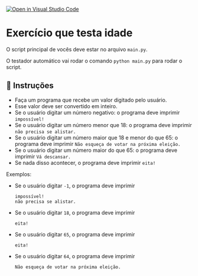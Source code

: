 [![Open in Visual Studio Code](https://classroom.github.com/assets/open-in-vscode-c66648af7eb3fe8bc4f294546bfd86ef473780cde1dea487d3c4ff354943c9ae.svg)](https://classroom.github.com/online_ide?assignment_repo_id=10704065&assignment_repo_type=AssignmentRepo)
# Exercício que testa idade

O script principal de vocês deve estar no arquivo `main.py`.

O testador automático vai rodar o comando `python main.py` para rodar o script.

## 📝 Instruções

- Faça um programa que recebe um valor digitado pelo usuário.
- Esse valor deve ser convertido em inteiro.
- Se o usuário digitar um número negativo: o programa deve imprimir `impossível!`
- Se o usuário digitar um número menor que 18: o programa deve imprimir `não precisa se alistar.`
- Se o usuário digitar um número maior que 18 e menor do que 65: o programa deve imprimir `Não esqueça de votar na próxima eleição.`
- Se o usuário digitar um número maior do que 65: o programa deve imprimir `Vá descansar.`
- Se nada disso acontecer, o programa deve imprimir `eita!`

Exemplos:

- Se o usuário digitar `-1`, o programa deve imprimir

  ```
  impossível!
  não precisa se alistar.
  ```

- Se o usuário digitar `18`, o programa deve imprimir

  ```
  eita!
  ```

- Se o usuário digitar `65`, o programa deve imprimir

  ```
  eita!
  ```

- Se o usuário digitar `64`, o programa deve imprimir

  ```
  Não esqueça de votar na próxima eleição.
  ```
